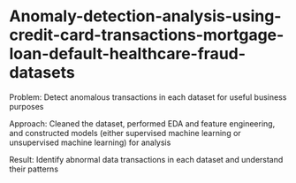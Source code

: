 # Anomaly-detection-analysis-using-credit-card-transactions-mortgage-loan-default-healthcare-fraud-datasets

Problem: Detect anomalous transactions in each dataset for useful business purposes

Approach: Cleaned the dataset, performed EDA and feature engineering, and constructed models (either supervised machine learning or unsupervised machine learning) for analysis 

Result: Identify abnormal data transactions in each dataset and understand their patterns 
